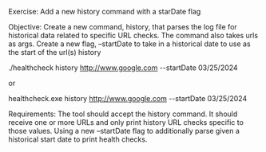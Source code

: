 Exercise: Add a new history command with a starDate flag

Objective: Create a new command, history, that parses the log file for historical data related to specific URL checks.  The command also takes urls as args.  Create a new flag, –startDate to take in a historical date to use as the start of the url(s) history

./healthcheck history http://www.google.com --startDate 03/25/2024

or

healthcheck.exe history http://www.google.com --startDate 03/25/2024


Requirements:
The tool should accept the history command.
It should receive one or more URLs and only print history URL checks specific to those values.
Using a new –startDate flag to additionally parse given a historical start date to print health checks.